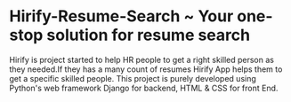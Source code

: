# Hirify-Resume-Search ~ Your one-stop solution for resume search
Hirify is project started to help HR people to get a right skilled person as they needed.If they has a many count of resumes Hirify App helps them to get a specific skilled people. This project is purely developed using Python's web framework Django for backend, HTML & CSS for front End.
